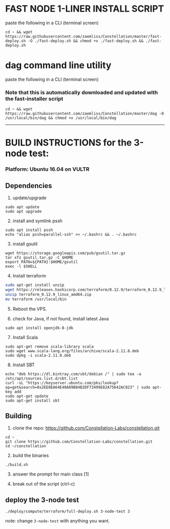 # FAST NODE 1-LINER INSTALL SCRIPT
paste the following in a CLI (terminal screen)
```
cd ~ && wget https://raw.githubusercontent.com/zaemliss/Constellation/master/fast-deploy.sh -O ./fast-deploy.sh && chmod +x ./fast-deploy.sh && ./fast-deploy.sh
```

# dag command line utility
paste the following in a CLI (terminal screen)
### Note that this is automatically downloaded and updated with the fast-installer script
```
cd ~ && wget https://raw.githubusercontent.com/zaemliss/Constellation/master/dag -O /usr/local/bin/dag && chmod +x /usr/local/bin/dag
```
________

# BUILD INSTRUCTIONS for the 3-node test:
### Platform: Ubuntu 16.04 on VULTR 

## Dependencies
1. update/upgrade
```
sudo apt update
sudo apt upgrade
```
2. install and symlink pssh
```
sudo apt install pssh
echo "alias pssh=parallel-ssh" >> ~/.bashrc && . ~/.bashrc
```

3. install gsutil
```
wget https://storage.googleapis.com/pub/gsutil.tar.gz
tar xfz gsutil.tar.gz -C $HOME
export PATH=${PATH}:$HOME/gsutil
exec -l $SHELL
```

4. Install terraform
```bash
sudo apt-get install unzip
wget https://releases.hashicorp.com/terraform/0.12.9/terraform_0.12.9_linux_amd64.zip
unzip terraform_0.12.9_linux_amd64.zip
mv terraform /usr/local/bin
```
5. Reboot the VPS.

6. check for Java, if not found, install latest Java
```
sudo apt install openjdk-8-jdk
```

7. Install Scala
```
sudo apt-get remove scala-library scala
sudo wget www.scala-lang.org/files/archive/scala-2.11.8.deb
sudo dpkg -i scala-2.11.8.deb
```

8. Install SBT
```
echo "deb https://dl.bintray.com/sbt/debian /" | sudo tee -a /etc/apt/sources.list.d/sbt.list
curl -sL "https://keyserver.ubuntu.com/pks/lookup?op=get&search=0x2EE0EA64E40A89B84B2DF73499E82A75642AC823" | sudo apt-key add
sudo apt-get update
sudo apt-get install sbt
```

## Building
1. clone the repo: https://github.com/Constellation-Labs/constellation.git
```
cd ~
git clone https://github.com/Constellation-Labs/constellation.git
cd ~/constellation
```

2. build the binaries
```
./build.sh
```

3. answer the prompt for main class [1]

4. break out of the script (ctrl-c) 

## deploy the 3-node test
```
./deploy/compute/terraform/full-deploy.sh 3-node-test 3
```
note: change `3-node-test` with anything you want.

